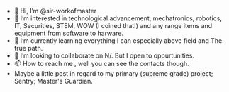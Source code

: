 - 👋 Hi, I’m @sir-workofmaster
- 👀 I’m interested in technological advancement, mechatronics, robotics, IT, Securities, STEM, WOW (I coined that!) and any range items and equipment from software to harware. 
- 🌱 I’m currently learning everything I can especially above field and The true path.
- 💞️ I’m looking to collaborate on N/. But I open to oppurtunities.
- 📫 How to reach me , well you can see the contacts though.
- Maybe a little post in regard to my primary (supreme grade) project; Sentry; Master's Guardian.

<!---
sir-workofmaster/sir-workofmaster is a ✨ special ✨ repository because its `README.md` (this file) appears on your GitHub profile.
You can click the Preview link to take a look at your changes.
--->
